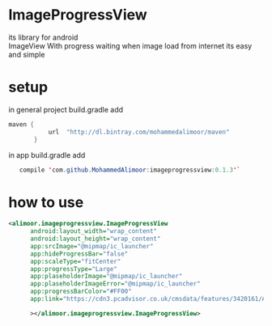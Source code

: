# ImageProgressView
its library  for android  
ImageView With progress waiting   when  image  load from internet 
its easy and simple
# setup
in general project build.gradle   add 
 ````java
 maven {
            url  "http://dl.bintray.com/mohammedalimoor/maven"
        }
 ````       
    
   in app build.gradle   add 
 ````java
    compile 'com.github.MohammedAlimoor:imageprogressview:0.1.3'`
 ```` 
# how to use
 ````xml
 <alimoor.imageprogressview.ImageProgressView
       android:layout_width="wrap_content"
       android:layout_height="wrap_content"
       app:srcImage="@mipmap/ic_launcher"
       app:hideProgressBar="false"
       app:scaleType="fitCenter"
       app:progressType="Large"
       app:plaseholderImage="@mipmap/ic_launcher"
       app:plaseholderImageError="@mipmap/ic_launcher"
       app:progressBarColor="#FF00"
       app:link="https://cdn3.pcadvisor.co.uk/cmsdata/features/3420161/Android_800_thumb800.jpg"

       ></alimoor.imageprogressview.ImageProgressView>
 ````
